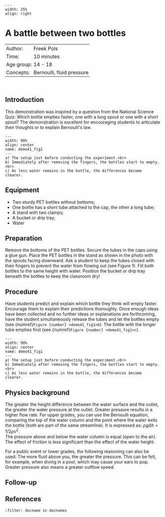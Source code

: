 ```{figure} ../../figures/busy.png
---
width: 35%
align: right
```

# A battle between two bottles


<table style="width: 100%; border-collapse: collapse; border: none;">
    <tr style="background-color: var(--background-color);">  
        <td style="text-align: left; padding: 3px; border: none; color: var(--text-color)">Author:</td>
        <td style="text-align: left; padding: 3px; border: none; color: var(--text-color)">Freek Pols</td>
    </tr>
    <tr style="background-color: var(--background-color);"> 
        <td style="text-align: left; padding: 3px; border: none; color: var(--text-color)">Time:</td>
        <td style="text-align: left; padding: 3px; border: none; color: var(--text-color)">10 minutes</td>
    </tr>
    <tr style="background-color: var(--background-color);"> 
        <td style="text-align: left; padding: 3px; border: none; color: var(--text-color)">Age group:</td>
        <td style="text-align: left; padding: 3px; border: none; color: var(--text-color)">14 - 18</td>
    </tr>
    <tr style="background-color: var(--background-color);"> 
        <td style="text-align: left; padding: 3px; border: none; color: var(--text-color)">Concepts:</td>
        <td style="text-align: left; padding: 3px; border: none; color: var(--text-color)">Bernoulli, fluid pressure</td>
    </tr>
</table><br>

## Introduction
This demonstration was inspired by a question from the National Science Quiz: Which bottle empties faster, one with a long spout or one with a short spout? The demonstration is excellent for encouraging students to articulate their thoughts or to explain Bernoulli's law.

```{figure} demo41_figure1.JPG
---
width: 90%
align: center
name: demo41_fig1
---
a) The setup just before conducting the experiment.<br>
b) Immediately after removing the fingers, the bottles start to empty.<br>
c) As less water remains in the bottle, the differences become clearer.
```

## Equipment
* Two sturdy PET bottles without bottoms; 
* One bottle has a short tube attached to the cap, the other a long tube; 
* A stand with two clamps; 
* A bucket or drip tray; 
* Water

## Preparation
Remove the bottoms of the PET bottles. Secure the tubes in the caps using a glue gun.
Place the PET bottles in the stand as shown in the photo with the spouts facing downward.
Ask a student to keep the tubes closed with their fingers to prevent the water from flowing out (see Figure 1). Fill both bottles to the same height with water.
Position the bucket or drip tray beneath the bottles to keep the classroom dry!

## Procedure
Have students predict and explain which bottle they think will empty faster. Encourage them to explain their predictions thoroughly. Once enough ideas have been collected and no further ideas or explanations are forthcoming, have the student simultaneously release the tubes and let the bottles empty (see {numref}`Figure {number} <demo41_fig1>b`).
The bottle with the longer tube empties first (see {numref}`Figure {number} <demo41_fig1>c`).

```{figure} demo41_figure1.JPG
---
width: 90%
align: center
name: demo41_fig1
---
a) The setup just before conducting the experiment.<br>
b) Immediately after removing the fingers, the bottles start to empty.<br>
c) As less water remains in the bottle, the differences become clearer.
```

## Physics background
The greater the height difference between the water surface and the outlet, the greater the water pressure at the outlet. Greater pressure results in a higher flow rate. For upper grades, you can use the Bernoulli equation, comparing the top of the water column and the point where the water exits the bottle (both are part of the same streamline). It is expressed as: $\rho g\Delta h = 1/2 \rho v^2$. <br>
The pressure above and below the water column is equal (open to the air).<br>
The effect of friction is less significant than the effect of the water height.

For a public event or lower grades, the following reasoning can also be used:
The more fluid above you, the greater the pressure. This can be felt, for example, when diving in a pool, which may cause your ears to pop. Greater pressure also means a greater outflow speed.

## Follow-up

## References
```{bibliography}
:filter: docname in docnames
```